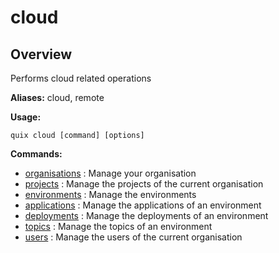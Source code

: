 # cloud

## Overview

Performs cloud related operations

**Aliases:** cloud, remote

**Usage:**

```
quix cloud [command] [options]
```

**Commands:**

- [organisations](organisations\index.md) : Manage your organisation
- [projects](projects\index.md) : Manage the projects of the current organisation
- [environments](environments\index.md) : Manage the environments
- [applications](applications\index.md) : Manage the applications of an environment
- [deployments](deployments\index.md) : Manage the deployments of an environment
- [topics](topics\index.md) : Manage the topics of an environment
- [users](users\index.md) : Manage the users of the current organisation

